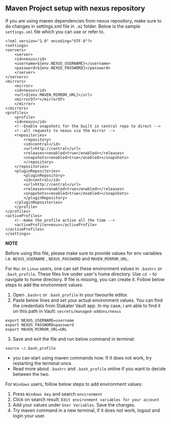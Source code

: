 ## Maven Project setup with nexus repository
If you are using maven dependencies from nexus repository, make sure to do changes in settings.xml file in `.m2` folder. Below is the sample `settings.xml` file which you can use or refer to.

    <?xml version="1.0" encoding="UTF-8"?>
    <settings>
    <servers>
        <server>
        <id>nexus</id>
        <username>${env.NEXUS_USERNAME}</username>
        <password>${env.NEXUS_PASSWORD}</password>
        </server>
    </servers>
    <mirrors>
        <mirror>
        <id>nexus</id>
        <url>${env.MAVEN_MIRROR_URL}</url>
        <mirrorOf>*</mirrorOf>
        </mirror>
    </mirrors>
    <profiles>
        <profile>
        <id>nexus</id>
        <!--Enable snapshots for the built in central repo to direct -->
        <!--all requests to nexus via the mirror -->
        <repositories>
            <repository>
            <id>central</id>
            <url>http://central</url>
            <releases><enabled>true</enabled></releases>
            <snapshots><enabled>true</enabled></snapshots>
            </repository>
        </repositories>
        <pluginRepositories>
            <pluginRepository>
            <id>central</id>
            <url>http://central</url>
            <releases><enabled>true</enabled></releases>
            <snapshots><enabled>true</enabled></snapshots>
            </pluginRepository>
        </pluginRepositories>
        </profile>
    </profiles>
    <activeProfiles>
        <!--make the profile active all the time -->
        <activeProfile>nexus</activeProfile>
    </activeProfiles>
    </settings>

**NOTE**

Before using this file, please make sure to provide values for env variables i.e. `NEXUS_USERNAME` , `NEXUS_PASSWORD` and `MAVEN_MIRROR_URL`.

For `Mac` or `Linux` users, one can set these environment values in `.bashrc` or `.bash_profile`. These files live under user's home directory. Use `cd ~` to navigate to home directory. If file is missing, you can create it. Follow below steps to add the environment values:

1. Open `.bashrc` or `.bash_profile` in your favourite editor. 
2. Paste below lines and set your actual environment values. You can find the credentials from Stakater Vault app. In my case, i am able to find it on this path in Vault: `secrets/managed-addons/nexus`
```
export NEXUS_USERNAME=username
export NEXUS_PASSWORD=password
export MAVEN_MIRROR_URL=URL
```
3. Save and exit the file and run below command in terminal:
```
source ~/.bash_profile
```
- you can start using maven commands now. If it does not work, try restarting the terminal once.
- Read more about `.bashrc` and `.bash_profile` online if you want to decide between the two.

For `Windows` users, follow below steps to add environment values:

1. Press `Windows key` and search `environment`
2. Click on search result: `Edit environment variables for your account`
3. Add your values under `User Variables`. Save the changes.
4. Try maven command in a new terminal, if it does not work, logout and login your user.